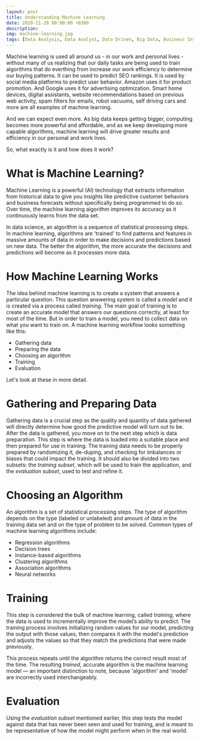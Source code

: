 ```yaml
---
layout: post
title: Understanding Machine Learning
date: 2020-11-28 00:00:00 +0300
description: 
img: machine-learning.jpg
tags: [Data Analysis, Data Analyst, Data Driven, Big Data, Business Intelligence, Machine Learning, Decision Optimization]
---
```


Machine learning is used all around us - in our work and personal lives - without many of us realizing that our daily tasks are being used to train algorithms that do everthing from increase our work efficiency to determine our buying patterns. It can be used to predict SEO rankings. It is used by social media platforms to predict user behavior. Amazon uses it for product promotion. And Google uses it for advertising optimization. Smart home devices, digital assistants, website recommendations based on previous web activity, spam filters for emails, robot vacuums, self driving cars and more are all examples of machine learning.

And we can expect even more. As big data keeps getting bigger, computing becomes more powerful and affordable, and as we keep developing more capable algorithms, machine learning will drive greater results and efficiency in our personal and work lives. 

So, what exactly is it and how does it work?

# What is Machine Learning?

Machine Learning is a powerful (AI) technology that extracts information from historical data to give you insights like predictive customer behaviors and business forecasts without specifically being programmed to do so. Over time, the machine learning algorithm improves its accuracy as it continuously learns from the data set.

In data science, an algorithm is a sequence of statistical processing steps. In machine learning, algorithms are 'trained' to find patterns and features in massive amounts of data in order to make decisions and predictions based on new data. The better the algorithm, the more accurate the decisions and predictions will become as it processes more data.

# How Machine Learning Works

The idea behind machine learning is to create a system that answers a particular question. This question answering system is called a *model* and it is created via a process called *training*. The main goal of training is to create an accurate model that answers our questions correctly, at least for most of the time. But in order to train a model, you need to collect data on what you want to train on. A machine learning workflow looks something like this:

* Gathering data
* Preparing the data
* Choosing an algorithm
* Training
* Evaluation

Let's look at these in more detail.

# Gathering and Preparing Data
Gathering data is a crucial step as the quality and quantity of data gathered will directly determine how good the predictive model will turn out to be. After the data is gathered, you move on to the next step which is data preparation. This step is where the data is loaded into a suitable place and then prepared for use in training. The training data needs to be properly prepared by randomizing it, de-duping, and checking for imbalances or biases that could impact the training. It should also be divided into two subsets: the *training subset*, which will be used to train the application, and the *evaluation subset*, used to test and refine it.

# Choosing an Algorithm
An algorithm is a set of statistical processing steps. The type of algorithm depends on the type (labeled or unlabeled) and amount of data in the training data set and on the type of problem to be solved. Common types of machine learning algorithms include:
* Regression algorithms
* Decision trees
* Instance-based algorithms
* Clustering algorithms
* Association algorithms
* Neural networks

# Training 
This step is considered the bulk of machine learning, called *training*, where the data is used to incrementally improve the model’s ability to predict. The training process involves initializing random values for our model, predicting the output with those values, then compares it with the model's prediction and adjusts the values so that they match the predictions that were made previously.

This process repeats until the algorithm returns the correct result most of the time. The resulting *trained*, accurate algorithm is the machine learning model — an important distinction to note, because 'algorithm' and 'model' are incorrectly used interchangeably.

# Evaluation 
Using the *evaluation subset* mentioned earlier, this step tests the model against data that has never been seen and used for training, and is meant to be representative of how the model might perform when in the real world.
